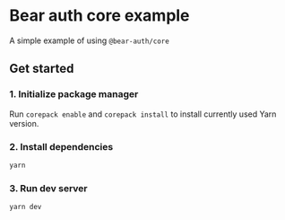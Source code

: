 # Bear auth core example

A simple example of using `@bear-auth/core`

## Get started

### 1. Initialize package manager
Run `corepack enable` and `corepack install` to install currently used Yarn version.

### 2. Install dependencies
```sh
yarn
```

### 3. Run dev server
```sh
yarn dev
```